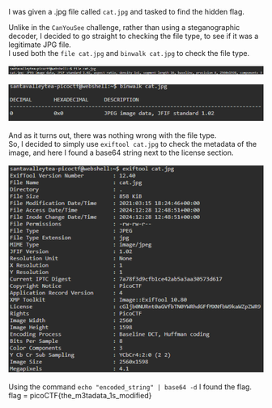 I was given a .jpg file called `cat.jpg` and tasked to find the hidden flag. <br>

Unlike in the `CanYouSee` challenge, rather than using a steganographic decoder, I decided to go straight to checking the file type, to see if it was a legitimate JPG file. <br>
I used both the `file cat.jpg` and `binwalk cat.jpg` to check the file type. <br>
<br>
![img](image/file.png)<br>
<br>
![img](image/binwalk.png)<br>
<br>
And as it turns out, there was nothing wrong with the file type. <br>
So, I decided to simply use `exiftool cat.jpg` to check the metadata of the image, and here I found a base64 string next to the license section. <br>
<br>
![img](image/exiftool.png)<br>
<br>
Using the command `echo "encoded_string" | base64 -d` I found the flag. <br>
flag = picoCTF{the_m3tadata_1s_modified}
